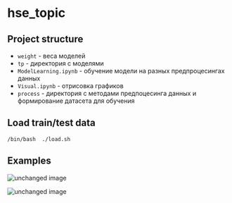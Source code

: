# hse_topic

## Project structure

- ``weight`` - веса моделей
- ``tp`` - директория с моделями
- ``ModelLearning.ipynb`` - обучение модели на разных предпроцесингах данных
- ``Visual.ipynb`` - отрисовка графиков 
- ``process`` - директория с методами предпоцесинга данных и формирование датасета для обучения

## Load train/test data


```
/bin/bash  ./load.sh
```

## Examples
![unchanged image](./examples/3.png)

![unchanged image](./examples/2.png)

